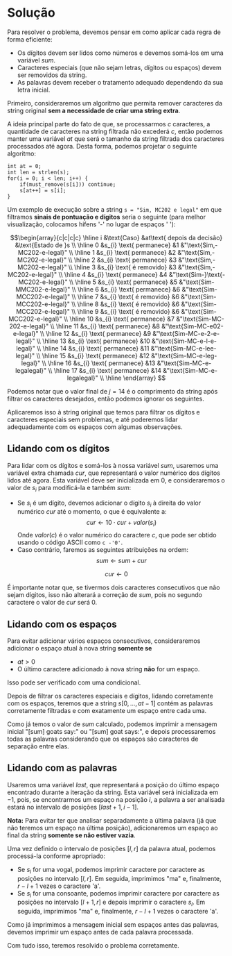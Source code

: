 # Solução

Para resolver o problema, devemos pensar em como aplicar cada regra de forma eficiente:

- Os dígitos devem ser lidos como números e devemos somá-los em uma variável $sum$.
- Caracteres especiais (que não sejam letras, dígitos ou espaços) devem ser removidos da string.
- As palavras devem receber o tratamento adequado dependendo da sua letra inicial.

Primeiro, consideraremos um algoritmo que permita remover caracteres da string original **sem a necessidade de criar uma string extra**.

A ideia principal parte do fato de que, se processarmos $c$ caracteres, a quantidade de caracteres na string filtrada não excederá $c$, então podemos manter uma variável $at$ que será o tamanho da string filtrada dos caracteres processados até agora. Desta forma, podemos projetar o seguinte algoritmo:

```
int at = 0;
int len = strlen(s);
for(i = 0; i < len; i++) {
	if(must_remove(s[i])) continue;
	s[at++] = s[i];
}
```

Um exemplo de execução sobre a string `s = "Sim, MC202 e legal"` em que filtramos **sinais de pontuação e dígitos** seria o seguinte (para melhor visualização, colocamos hifens '-' no lugar de espaços ' '):

$$\begin{array}{c|c|c|c} \hline
i &\text{Caso} &at\text{ depois da decisão} &\text{Estado de }s \\ \hline
0 &s_{i} \text{ permanece} &1 &"\text{Sim,-MC202-e-legal}" \\ \hline
1 &s_{i} \text{ permanece} &2 &"\text{Sim,-MC202-e-legal}" \\ \hline
2 &s_{i} \text{ permanece} &3 &"\text{Sim,-MC202-e-legal}" \\ \hline
3 &s_{i} \text{ é removido} &3 &"\text{Sim,-MC202-e-legal}" \\ \hline
4 &s_{i} \text{ permanece} &4 &"\text{Sim-}\text{-MC202-e-legal}" \\ \hline
5 &s_{i} \text{ permanece} &5 &"\text{Sim-MMC202-e-legal}" \\ \hline
6 &s_{i} \text{ permanece} &6 &"\text{Sim-MCC202-e-legal}" \\ \hline
7 &s_{i} \text{ é removido} &6 &"\text{Sim-MCC202-e-legal}" \\ \hline
8 &s_{i} \text{ é removido} &6 &"\text{Sim-MCC202-e-legal}" \\ \hline
9 &s_{i} \text{ é removido} &6 &"\text{Sim-MCC202-e-legal}" \\ \hline
10 &s_{i} \text{ permanece} &7 &"\text{Sim-MC-202-e-legal}" \\ \hline
11 &s_{i} \text{ permanece} &8 &"\text{Sim-MC-e02-e-legal}" \\ \hline
12 &s_{i} \text{ permanece} &9 &"\text{Sim-MC-e-2-e-legal}" \\ \hline
13 &s_{i} \text{ permanece} &10 &"\text{Sim-MC-e-l-e-legal}" \\ \hline
14 &s_{i} \text{ permanece} &11 &"\text{Sim-MC-e-lee-legal}" \\ \hline
15 &s_{i} \text{ permanece} &12 &"\text{Sim-MC-e-leg-legal}" \\ \hline
16 &s_{i} \text{ permanece} &13 &"\text{Sim-MC-e-legalegal}" \\ \hline
17 &s_{i} \text{ permanece} &14 &"\text{Sim-MC-e-legalegal}" \\ \hline
\end{array} $$

Podemos notar que o valor final de $j = 14$ é o comprimento da string após filtrar os caracteres desejados, então podemos ignorar os seguintes.

Aplicaremos isso à string original que temos para filtrar os dígitos e caracteres especiais sem problemas, e até poderemos lidar adequadamente com os espaços com algumas observações.

## Lidando com os dígitos

Para lidar com os dígitos e somá-los à nossa variável $sum$, usaremos uma variável extra chamada $cur$, que representará o valor numérico dos dígitos lidos até agora. Esta variável deve ser inicializada em $0$, e consideraremos o valor de $s_{i}$ para modificá-la e também $sum$:

- Se $s_{i}$ é um dígito, devemos adicionar o dígito $s_{i}$ à direita do valor numérico $cur$ até o momento, o que é equivalente a:
$$cur \gets  10\cdot cur + valor(s_{i})$$
Onde $valor(c)$ é o valor numérico do caractere $c$, que pode ser obtido usando o código ASCII como `c -'0'`.
- Caso contrário, faremos as seguintes atribuições na ordem:
$$sum \gets sum + cur$$

$$cur \gets  0$$

É importante notar que, se tivermos dois caracteres consecutivos que não sejam dígitos, isso não alterará a correção de $sum$, pois no segundo caractere o valor de $cur$ será $0$.

## Lidando com os espaços

Para evitar adicionar vários espaços consecutivos, consideraremos adicionar o espaço atual à nova string **somente se**

- $at > 0$
- O último caractere adicionado à nova string **não** for um espaço.

Isso pode ser verificado com uma condicional.

Depois de filtrar os caracteres especiais e dígitos, lidando corretamente com os espaços, teremos que a string $s[0,\ldots, at - 1]$ contém as palavras corretamente filtradas e com exatamente um espaço entre cada uma.

Como já temos o valor de $sum$ calculado, podemos imprimir a mensagem inicial "[sum] goats say:" ou "[sum] goat says:", e depois processaremos todas as palavras considerando que os espaços são caracteres de separação entre elas.

## Lidando com as palavras

Usaremos uma variável $last$, que representará a posição do último espaço encontrado durante a iteração da string. Esta variável será inicializada em $-1$, pois, se encontrarmos um espaço na posição $i$, a palavra a ser analisada estará no intervalo de posições $[last + 1, i - 1]$.

**Nota:** Para evitar ter que analisar separadamente a última palavra (já que não teremos um espaço na última posição), adicionaremos um espaço ao final da string **somente se não estiver vazia**.

Uma vez definido o intervalo de posições $[l, r]$ da palavra atual, podemos processá-la conforme apropriado:

- Se $s_{l}$ for uma vogal, podemos imprimir caractere por caractere as posições no intervalo $[l, r]$. Em seguida, imprimimos "ma" e, finalmente, $r - l + 1$ vezes o caractere 'a'.
- Se $s_{l}$ for uma consoante, podemos imprimir caractere por caractere as posições no intervalo $[l + 1, r]$ e depois imprimir o caractere $s_{l}$. Em seguida, imprimimos "ma" e, finalmente, $r - l + 1$ vezes o caractere 'a'.

Como já imprimimos a mensagem inicial sem espaços antes das palavras, devemos imprimir um espaço antes de cada palavra processada.

Com tudo isso, teremos resolvido o problema corretamente.